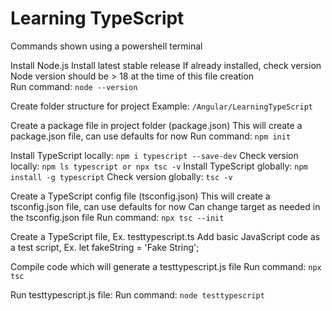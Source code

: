 # Learning TypeScript
  
  
Commands shown using a powershell terminal

Install Node.js
Install latest stable release
If already installed, check version
Node version should be > 18 at the time of this file creation  
Run command: `node --version`
  
  
Create folder structure for project
Example: `/Angular/LearningTypeScript`
  
  
Create a package file in project folder (package.json)
This will create a package.json file, can use defaults for now
Run command: `npm init`
  
  
Install TypeScript locally: `npm i typescript --save-dev`
Check version locally: `npm ls typescript or npx tsc -v`
Install TypeScript globally: `npm install -g typescript`
Check version globally: `tsc -v`
  
  
Create a TypeScript config file (tsconfig.json)
This will create a tsconfig.json file, can use defaults for now
Can change target as needed in the tsconfig.json file
Run command: `npx tsc --init`
  
  
Create a TypeScript file, Ex. testtypescript.ts
Add basic JavaScript code as a test script, Ex. let fakeString = 'Fake String';
  
  
Compile code which will generate a testtypescript.js file
Run command: `npx tsc`
  
  
Run testtypescript.js file:
Run command: `node testtypescript`
